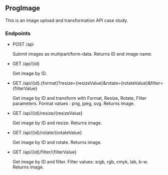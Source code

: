 ## ProgImage

This is an image upload and transformation API case study.

### Endpoints
- POST /api
  
  Submit images as multipart/form-data. Returns ID and image name.

- GET /api/{id}

  Get image by ID.

- GET /api/{id}.{format}?resize={resizeValue}&rotate={rotateValue}&filter={filterValue}

  Get image by ID and transform with Format, Resize, Rotate, Filter parameters. 
  Format values : png, jpeg, svg.
  Returns image.

- GET /api/{id}/resize/{resizeValue}

   Get image by ID and resize. Returns image.

- GET /api/{id}/rotate/{rotateValue}

  Get image by ID and rotate. Returns image.

- GET /api/{id}/filter/{filterValue}

  Get image by ID and filter. Filter values: srgb, rgb, cmyk, lab, b-w.  Returns image. 